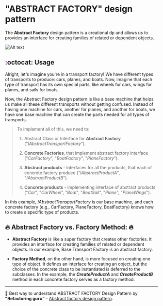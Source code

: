 #  "ABSTRACT FACTORY" design pattern

The **Abstract Factory** design pattern is a creational dp and allows us to provides an interface for creating families of related or dependent objects.

![Alt text](https://24.media.tumblr.com/96aac8c2da5d1dc5d0f656ecfe24c37f/tumblr_mgf0nhnJzK1rknrf9o1_500.gif) 


## :octocat: Usage 

Alright, let's imagine you're in a transport factory! We have different types of transports to produce: cars, planes, and boats. Now, imagine that each type of transport has its own special parts, like wheels for cars, wings for planes, and sails for boats.

Now, the Abstract Factory design pattern is like a base machine that helps us make all these different transports without getting confused. Instead of having one machine for cars, another for planes, and another for boats, we have one base machine that can create the parts needed for all types of transports.


> To implement all of this, we need to:
>1. Abstract Class or Interface for **Abstract Factory** ("_IAbstractTransportFactory_").
>
>2. **Concrete Factories**, that implement abstract factory interface ("_CarFactory_", "_BoatFactory_", 
"_PlaneFactory_").
>
>3. **Abstract products** - Interfaces for all the products, that  each of concrete factory produce ("_IAbstractProductA_", "_IAbstractProductB_"). 
>
>4. **Concrete products** - implementing interface of abstract products ("_Car_", "_CarWheel_", "_Boat_", "_BoatSail_", "_Plane_", "_PlaneWings_").


In this example, _IAbstractTransportFactory_ is our base machine, and each concrete factory (e.g., CarFactory, PlaneFactory, BoatFactory) knows how to create a specific type of products.


## :fire: Abstract Factory vs. Factory Method: :fire: 


-  **Abstract Factory** is like a super factory that creates other factories. It provides an interface for creating families of related or dependent objects. In our example, Base Transport Factory is an abstract factory.

-  **Factory Method**, on the other hand, is more focused on creating one type of object. It defines an interface for creating an object, but the choice of the concrete class to be instantiated is deferred to the subclasses. In the example, the **_CreateProductA_** and **_CreateProductB_** method in each concrete factory serves as a factory method.





___
:pushpin: Best way to understand ABSTRACT FACTORY Design Pattern by **"Refactoring guru"**  -  [Abstract factory design pattern](https://refactoring.guru/design-patterns/abstract-factory "The best search engine for privacy").

